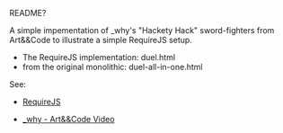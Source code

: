 README?

A simple impementation of _why's "Hackety Hack" sword-fighters from Art&&Code to illustrate a simple RequireJS setup.

* The RequireJS implementation: duel.html 
* from the original monolithic: duel-all-in-one.html

See:

* [RequireJS](http://requirejs.org/)

* [_why - Art&&Code Video](http://vimeo.com/5047563)

